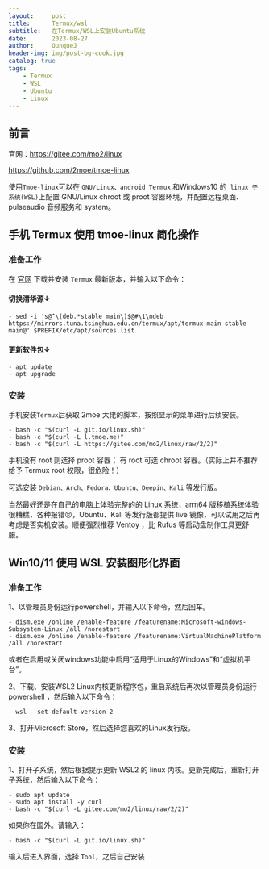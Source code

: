 ```yaml
---
layout:     post
title:      Termux/wsl
subtitle:   在Termux/WSL上安装Ubuntu系统
date:       2023-08-27
author:     QunqueJ
header-img: img/post-bg-cook.jpg
catalog: true
tags:
    - Termux
    - WSL
    - Ubuntu
    - Linux
---
```


## 前言

官网：https://gitee.com/mo2/linux

https://github.com/2moe/tmoe-linux

使用`Tmoe-linux`可以在 `GNU/Linux、android Termux` 和Windows10 的` linux 子系统(WSL)`上配置 GNU/Linux chroot 或 proot 容器环境，并配置远程桌面、pulseaudio 音频服务和 system。

## 手机 Termux 使用 tmoe-linux 简化操作

### 准备工作

在 [官网](https://termux.dev/en/) 下载并安装 `Termux` 最新版本，并输入以下命令：

#### 切换清华源↓
```	objc
- sed -i 's@^\(deb.*stable main\)$@#\1\ndeb https://mirrors.tuna.tsinghua.edu.cn/termux/apt/termux-main stable main@' $PREFIX/etc/apt/sources.list
```

#### 更新软件包↓
```	objc
- apt update
- apt upgrade
```

### 安装

手机安装`Termux`后获取 2moe 大佬的脚本，按照显示的菜单进行后续安装。

```	objc
- bash -c "$(curl -L git.io/linux.sh)"
- bash -c "$(curl -L l.tmoe.me)"
- bash -c "$(curl -L https://gitee.com/mo2/linux/raw/2/2)"
```

手机没有 root 则选择 proot 容器；
有 root 可选 chroot 容器。（实际上并不推荐给予 Termux root 权限，很危险！）

可选安装 `Debian、Arch、Fedora、Ubuntu、Deepin、Kali` 等发行版。

当然最好还是在自己的电脑上体验完整的的 Linux 系统，arm64 版移植系统体验很糟糕，各种报错😣，Ubuntu、Kali 等发行版都提供 live 镜像，可以试用之后再考虑是否实机安装。顺便强烈推荐 Ventoy ，比 Rufus 等启动盘制作工具更舒服。

## Win10/11 使用 WSL 安装图形化界面

### 准备工作

1、以管理员身份运行powershell，并输入以下命令，然后回车。

```	objc
- dism.exe /online /enable-feature /featurename:Microsoft-windows-Subsystem-Linux /all /norestart
- dism.exe /online /enable-feature /featurename:VirtualMachinePlatform /all /norestart
```

或者在启用或关闭windows功能中启用“适用于Linux的Windows”和“虚拟机平台”。

2、下载、安装WSL2 Linux内核更新程序包，重启系统后再次以管理员身份运行 powershell ，然后输入以下命令：

```	objc
- wsl --set-default-version 2
```

3、打开Microsoft Store，然后选择您喜欢的Linux发行版。

### 安装

1、打开子系统，然后根据提示更新 WSL2 的 linux 内核。更新完成后，重新打开子系统，然后输入以下命令：

```	objc
- sudo apt update
- sudo apt install -y curl
- bash -c "$(curl -L gitee.com/mo2/linux/raw/2/2)"
```

如果你在国外。请输入：

```	objc
- bash -c "$(curl -L git.io/linux.sh)"
```

输入后进入界面，选择 `Tool`，之后自己安装
